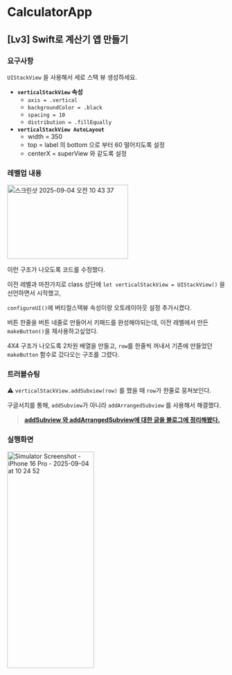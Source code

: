 # CalculatorApp
## [Lv3] Swift로 계산기 앱 만들기

### 요구사항

`UIStackView` 을 사용해서 세로 스택 뷰 생성하세요.

- **`verticalStackView` 속성**
    - `axis = .vertical`
    - `backgroundColor = .black`
    - `spacing = 10`
    - `distribution = .fillEqually`
- **`verticalStackView AutoLayout`**
    - width = 350
    - top = label 의 bottom 으로 부터 60 떨어지도록 설정
    - centerX = superView 와 같도록 설정

### 레벨업 내용

<img width="279" height="171" alt="스크린샷 2025-09-04 오전 10 43 37" src="https://github.com/user-attachments/assets/3583ad64-3738-4dcc-9b57-3355b57134f5" />


이런 구조가 나오도록 코드를 수정했다.

이전 레벨과 마찬가지로 class 상단에 ```let verticalStackView = UIStackView()``` 을 선언하면서 시작했고,

```configureUI()```에 버티컬스택뷰 속성이랑 오토레이아웃 설정 추가시켰다. 

버튼 한줄을 버튼 네줄로 만들어서 키패드를 완성해야되는데, 이전 레벨에서 만든 ```makeButton()```을 재사용하고싶었다.

4X4 구조가 나오도록 2차원 배열을 만들고, ```row```를 한줄씩 꺼내서 기존에 만들었던 ```makeButton``` 함수로 갔다오는 구조를 그렸다.

### 트러블슈팅

⚠️ ```verticalStackView.addSubview(row)``` 를 했을 때 ```row```가 한줄로 뭉쳐보인다.

구글서치를 통해, ```addSubview```가 아니라 ```addArrangedSubview``` 를 사용해서 해결했다.

> **[addSubview 와 addArrangedSubview에 대한 글을 블로그에 정리해봤다.](https://velog.io/@hemssy/posts)**


### 실행화면

<img width="200" height="500" alt="Simulator Screenshot - iPhone 16 Pro - 2025-09-04 at 10 24 52" src="https://github.com/user-attachments/assets/6c124c8e-8782-4d5d-86cf-5f89f99d58d6" />
